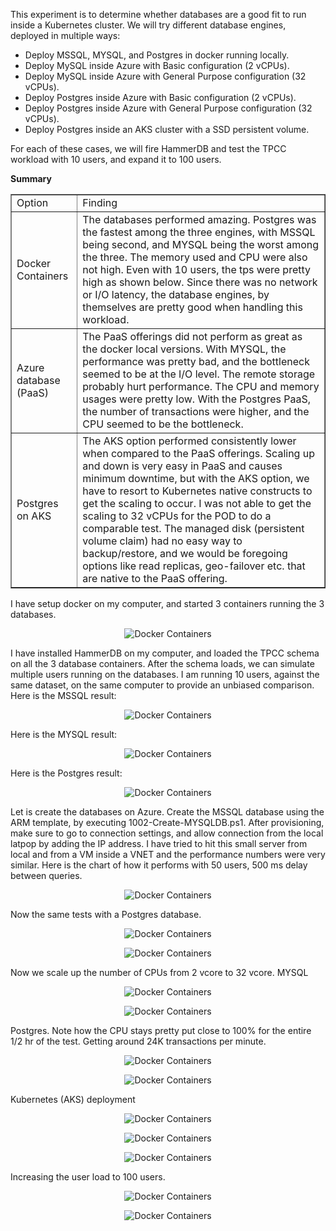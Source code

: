 <p>
This experiment is to determine whether databases are a good fit to run inside a Kubernetes cluster. We will try different database engines, deployed in multiple ways:

<ul>
<li>Deploy MSSQL, MYSQL, and Postgres in docker running locally.</li>
<li>Deploy MySQL inside Azure with Basic configuration (2 vCPUs).</li>
<li>Deploy MySQL inside Azure with General Purpose configuration (32 vCPUs).</li>
<li>Deploy Postgres inside Azure with Basic configuration (2 vCPUs).</li>
<li>Deploy Postgres inside Azure with General Purpose configuration (32 vCPUs).</li>
<li>Deploy Postgres inside an AKS cluster with a SSD persistent volume.</li>
</ul>

For each of these cases, we will fire HammerDB and test the TPCC workload with 10 users, and expand it to 100 users. 

<b>Summary</b>
<table border="1" width="100%">
<tr>
<td>Option</td>
<td>Finding</td>
</tr>
<tr>
<td>Docker Containers</td>
<td>The databases performed amazing. Postgres was the fastest among the three engines, with MSSQL being second, and MYSQL being the worst among the three. The memory used and CPU were also not high. Even with 10 users, the tps were pretty high as shown below. Since there was no network or I/O latency, the database engines, by themselves are pretty good when handling this workload.</td>
</tr>
<tr>
<td>Azure database (PaaS)</td>
<td>The PaaS offerings did not perform as great as the docker local versions. With MYSQL, the performance was pretty bad, and the bottleneck seemed to be at the I/O level. The remote storage probably hurt performance. The CPU and memory usages were pretty low. With the Postgres PaaS, the number of transactions were higher, and the CPU seemed to be the bottleneck.</td>
</tr>
<tr>
<td>Postgres on AKS</td>
<td>The AKS option performed consistently lower when compared to the PaaS offerings. Scaling up and down is very easy in PaaS and causes minimum downtime, but with the AKS option, we have to resort to Kubernetes native constructs to get the scaling to occur. I was not able to get the scaling to 32 vCPUs for the POD to do a comparable test. The managed disk (persistent volume claim) had no easy way to backup/restore, and we would be foregoing options like read replicas, geo-failover etc. that are native to the PaaS offering.</td>
</tr>
</table>
I have setup docker on my computer, and started 3 containers running the 3 databases. 
</p>
<p align="center">
  <img src="images/Docker_Running_DB_Containers.PNG" title="Docker Containers">
</p>
<p>
I have installed HammerDB on my computer, and loaded the TPCC schema on all the 3 database containers. After the schema loads, we can simulate multiple users running on the databases. I am running 10 users, against the same dataset, on the same computer to provide an unbiased comparison. 
Here is the MSSQL result:
</p>
<p align="center">
  <img src="images/MSSQL_Docker_TPM.PNG" title="Docker Containers">
</p>
Here is the MYSQL result:
<p align="center">
  <img src="images/MYSQL_Docker_TPM.PNG" title="Docker Containers">
</p>
Here is the Postgres result:
<p align="center">
  <img src="images/Postgres_Docker_TPM.PNG" title="Docker Containers">
</p>
<p>
Let is create the databases on Azure. Create the MSSQL database using the ARM template, by executing 1002-Create-MYSQLDB.ps1. After provisioning, make sure to go to connection settings, and allow connection from the local latpop by adding the IP address. I have tried to hit this small server from local and from a VM inside a VNET and the performance numbers were very similar. Here is the chart of how it performs with 50 users, 500 ms delay between queries.
</p> 
<p align="center">
  <img src="images/MYSQL_Azure_DB_From_Local.PNG" title="Docker Containers">
</p>
<p>
Now the same tests with a Postgres database.
</p>
<p align="center">
  <img src="images/Postgres_Azure_DB_From_AzureVM.PNG" title="Docker Containers">
</p>
<p align="center">
  <img src="images/Postgres_Monitor_Graph_2vcpu.PNG" title="Docker Containers">
</p>
<p>
Now we scale up the number of CPUs from 2 vcore to 32 vcore.
MYSQL
</p>
<p align="center">
  <img src="images/MYSQL_Azure_DB_From_Local_32vcpu.PNG" title="Docker Containers">
</p>
<p align="center">
  <img src="images/MYSQL_Monitor_Graph_32vcpu.PNG" title="Docker Containers">
</p>
<p>
Postgres. Note how the CPU stays pretty put close to 100% for the entire 1/2 hr of the test. 
Getting around 24K transactions per minute. 
</p>
<p align="center">
  <img src="images/Postgres_Azure_DB_From_Local_32vcore.PNG" title="Docker Containers">
</p>
<p align="center">
  <img src="images/Postgres_Monitor_Graph_32vcpu.PNG" title="Docker Containers">
</p>
<p>
Kubernetes (AKS) deployment
</p>  
<p align="center">
  <img src="images/AKS_cluster_postgres_deployment.png" title="Docker Containers">
</p>
<p align="center">
  <img src="images/AKS_cluster_postgres_pv.png" title="Docker Containers">
</p>
<p align="center">
  <img src="images/AKS_cluster_postgres_Loadtest.PNG" title="Docker Containers">
</p>
<p>
<p>
Increasing the user load to 100 users.
</p>
</p>
<p align="center">
  <img src="images/AKS_cluster_postgres_Loadtest_100user.PNG" title="Docker Containers">
</p>
<p align="center">
  <img src="images/AKS_cluster_postgres_Stats1.png" title="Docker Containers">
</p>

